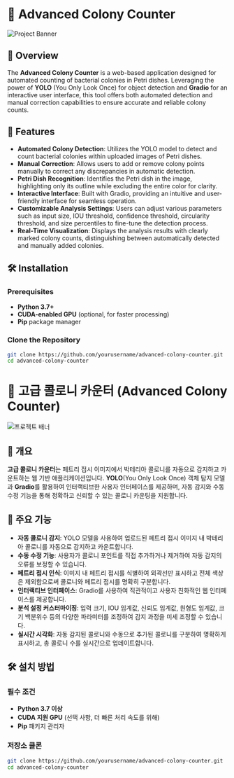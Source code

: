 # 🔬 Advanced Colony Counter

![Project Banner](banner_image_url)

## 📄 Overview

The **Advanced Colony Counter** is a web-based application designed for automated counting of bacterial colonies in Petri dishes. Leveraging the power of **YOLO** (You Only Look Once) for object detection and **Gradio** for an interactive user interface, this tool offers both automated detection and manual correction capabilities to ensure accurate and reliable colony counts.

## 🚀 Features

- **Automated Colony Detection**: Utilizes the YOLO model to detect and count bacterial colonies within uploaded images of Petri dishes.
- **Manual Correction**: Allows users to add or remove colony points manually to correct any discrepancies in automatic detection.
- **Petri Dish Recognition**: Identifies the Petri dish in the image, highlighting only its outline while excluding the entire color for clarity.
- **Interactive Interface**: Built with Gradio, providing an intuitive and user-friendly interface for seamless operation.
- **Customizable Analysis Settings**: Users can adjust various parameters such as input size, IOU threshold, confidence threshold, circularity threshold, and size percentiles to fine-tune the detection process.
- **Real-Time Visualization**: Displays the analysis results with clearly marked colony counts, distinguishing between automatically detected and manually added colonies.

## 🛠️ Installation

### Prerequisites

- **Python 3.7+**
- **CUDA-enabled GPU** (optional, for faster processing)
- **Pip** package manager

### Clone the Repository

```bash
git clone https://github.com/yourusername/advanced-colony-counter.git
cd advanced-colony-counter
```
# 🔬 고급 콜로니 카운터 (Advanced Colony Counter)

![프로젝트 배너](banner_image_url)

## 📄 개요

**고급 콜로니 카운터**는 페트리 접시 이미지에서 박테리아 콜로니를 자동으로 감지하고 카운트하는 웹 기반 애플리케이션입니다. **YOLO**(You Only Look Once) 객체 탐지 모델과 **Gradio**를 활용하여 인터랙티브한 사용자 인터페이스를 제공하며, 자동 감지와 수동 수정 기능을 통해 정확하고 신뢰할 수 있는 콜로니 카운팅을 지원합니다.

## 🚀 주요 기능

- **자동 콜로니 감지**: YOLO 모델을 사용하여 업로드된 페트리 접시 이미지 내 박테리아 콜로니를 자동으로 감지하고 카운트합니다.
- **수동 수정 기능**: 사용자가 콜로니 포인트를 직접 추가하거나 제거하여 자동 감지의 오류를 보정할 수 있습니다.
- **페트리 접시 인식**: 이미지 내 페트리 접시를 식별하여 외곽선만 표시하고 전체 색상은 제외함으로써 콜로니와 페트리 접시를 명확히 구분합니다.
- **인터랙티브 인터페이스**: Gradio를 사용하여 직관적이고 사용자 친화적인 웹 인터페이스를 제공합니다.
- **분석 설정 커스터마이징**: 입력 크기, IOU 임계값, 신뢰도 임계값, 원형도 임계값, 크기 백분위수 등의 다양한 파라미터를 조정하여 감지 과정을 미세 조정할 수 있습니다.
- **실시간 시각화**: 자동 감지된 콜로니와 수동으로 추가된 콜로니를 구분하여 명확하게 표시하고, 총 콜로니 수를 실시간으로 업데이트합니다.

## 🛠️ 설치 방법

### 필수 조건

- **Python 3.7 이상**
- **CUDA 지원 GPU** (선택 사항, 더 빠른 처리 속도를 위해)
- **Pip** 패키지 관리자

### 저장소 클론

```bash
git clone https://github.com/yourusername/advanced-colony-counter.git
cd advanced-colony-counter
```






